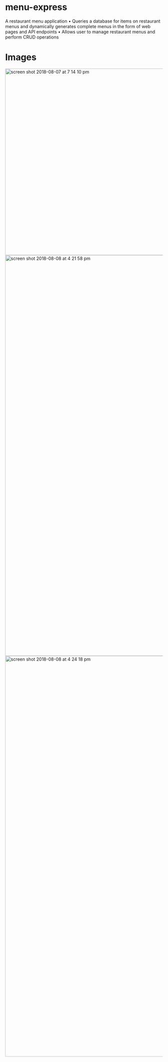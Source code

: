 # menu-express
A restaurant menu application
•	Queries a database for items on restaurant menus and dynamically generates complete 
		menus in the form of web pages and API endpoints
• Allows user to manage restaurant menus and perform CRUD operations

# Images
<img width="596" alt="screen shot 2018-08-07 at 7 14 10 pm" src="https://user-images.githubusercontent.com/33184801/43845756-9effc6fa-9b24-11e8-9a75-9f4e57178d56.png">

<img width="1280" alt="screen shot 2018-08-08 at 4 21 58 pm" src="https://user-images.githubusercontent.com/33184801/43847077-b5dc7e4c-9b27-11e8-8359-59b2778fc1aa.png">

<img width="1280" alt="screen shot 2018-08-08 at 4 24 18 pm" src="https://user-images.githubusercontent.com/33184801/43847087-ba33d7d8-9b27-11e8-9366-f884332cff1e.png">
